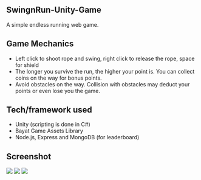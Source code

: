 ## SwingnRun-Unity-Game
A simple endless running web game.

## Game Mechanics
* Left click to shoot rope and swing, right click to release the rope, space for shield
* The longer you survive the run, the higher your point is. You can collect coins on the way for bonus points.
* Avoid obstacles on the way. Collision with obstacles may deduct your points or even lose you the game.

## Tech/framework used
* Unity (scripting is done in C#)
* Bayat Game Assets Library
* Node.js, Express and MongoDB (for leaderboard)

## Screenshot
<img src="https://user-images.githubusercontent.com/32660699/75726603-68c19680-5ca8-11ea-9c45-d449ae9d1182.png"/>
<img src="https://user-images.githubusercontent.com/32660699/75726654-8e4ea000-5ca8-11ea-90aa-112859e57109.png"/>
<img src="https://user-images.githubusercontent.com/32660699/75726659-90186380-5ca8-11ea-9cc6-53f4c8ef3d40.png"/>



